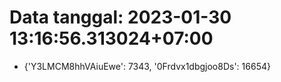 # Data tanggal: 2023-01-30 13:16:56.313024+07:00

* {'Y3LMCM8hhVAiuEwe': 7343, '0Frdvx1dbgjoo8Ds': 16654}
